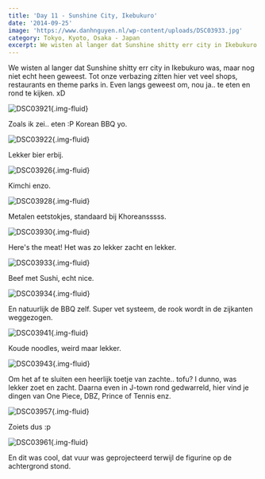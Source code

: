 ```yaml
---
title: 'Day 11 - Sunshine City, Ikebukuro'
date: '2014-09-25'
image: 'https://www.danhnguyen.nl/wp-content/uploads/DSC03933.jpg'
category: Tokyo, Kyoto, Osaka - Japan
excerpt: We wisten al langer dat Sunshine shitty err city in Ikebukuro was, maar nog niet echt heen geweest. Tot onze...
---
```


We wisten al langer dat Sunshine shitty err city in Ikebukuro was, maar nog niet echt heen geweest. Tot onze verbazing zitten hier vet veel shops, restaurants en theme parks in. Even langs geweest om, nou ja.. te eten en rond te kijken. xD

![DSC03921](https://www.danhnguyen.nl/wp-content/uploads/DSC03921-1024x575.jpg){.img-fluid}

Zoals ik zei.. eten :P Korean BBQ yo.

![DSC03922](https://www.danhnguyen.nl/wp-content/uploads/DSC03922-1024x575.jpg){.img-fluid}

Lekker bier erbij.

![DSC03926](https://www.danhnguyen.nl/wp-content/uploads/DSC03926-575x1024.jpg){.img-fluid}

Kimchi enzo.

![DSC03928](https://www.danhnguyen.nl/wp-content/uploads/DSC03928-1024x575.jpg){.img-fluid}

Metalen eetstokjes, standaard bij Khoreansssss.

![DSC03930](https://www.danhnguyen.nl/wp-content/uploads/DSC03930-1024x575.jpg){.img-fluid}

Here's the meat! Het was zo lekker zacht en lekker.

![DSC03933](https://www.danhnguyen.nl/wp-content/uploads/DSC03933-1024x575.jpg){.img-fluid}

Beef met Sushi, echt nice.

![DSC03934](https://www.danhnguyen.nl/wp-content/uploads/DSC03934-1024x575.jpg){.img-fluid}

En natuurlijk de BBQ zelf. Super vet systeem, de rook wordt in de zijkanten weggezogen.

![DSC03941](https://www.danhnguyen.nl/wp-content/uploads/DSC03941-1024x575.jpg){.img-fluid}

Koude noodles, weird maar lekker.

![DSC03943](https://www.danhnguyen.nl/wp-content/uploads/DSC03943-1024x575.jpg){.img-fluid}

Om het af te sluiten een heerlijk toetje van zachte.. tofu? I dunno, was lekker zoet en zacht. Daarna even in J-town rond gedwarreld, hier vind je dingen van One Piece, DBZ, Prince of Tennis enz.

![DSC03957](https://www.danhnguyen.nl/wp-content/uploads/DSC03957-575x1024.jpg){.img-fluid}

Zoiets dus :p

![DSC03961](https://www.danhnguyen.nl/wp-content/uploads/DSC03961-1024x575.jpg){.img-fluid}

En dit was cool, dat vuur was geprojecteerd terwijl de figurine op de achtergrond stond.
